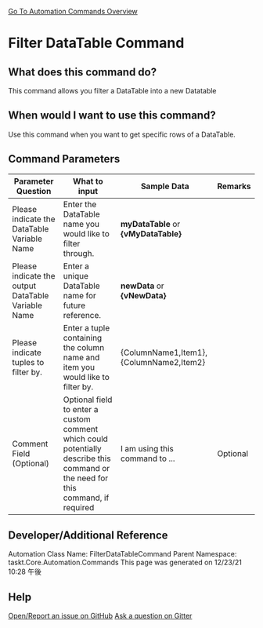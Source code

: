 <!--TITLE: Filter DataTable Command -->
<!-- SUBTITLE: a command in the DataTable Commands group. -->
[Go To Automation Commands Overview](/automation-commands.md)


# Filter DataTable Command


## What does this command do?
This command allows you filter a DataTable into a new Datatable


## When would I want to use this command?
Use this command when you want to get specific rows of a DataTable.


## Command Parameters
| Parameter Question   	| What to input  	|  Sample Data 	| Remarks  	|
| ---                    | ---               | ---           | ---       |
|Please indicate the DataTable Variable Name|Enter the DataTable name you would like to filter through.|**myDataTable** or **{vMyDataTable}**||
|Please indicate the output DataTable Variable Name|Enter a unique DataTable name for future reference.|**newData** or **{vNewData}**||
|Please indicate tuples to filter by.|Enter a tuple containing the column name and item you would like to filter by.|{ColumnName1,Item1},{ColumnName2,Item2}||
|Comment Field (Optional)|Optional field to enter a custom comment which could potentially describe this command or the need for this command, if required|I am using this command to ...|Optional|










## Developer/Additional Reference
Automation Class Name: FilterDataTableCommand
Parent Namespace: taskt.Core.Automation.Commands
This page was generated on 12/23/21 10:28 午後


## Help
[Open/Report an issue on GitHub](https://github.com/saucepleez/taskt/issues/new)
[Ask a question on Gitter](https://gitter.im/taskt-rpa/Lobby)
